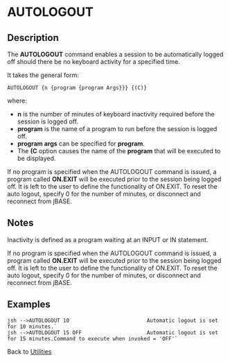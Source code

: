 # AUTOLOGOUT

<PageHeader />

## Description

The **AUTOLOGOUT** command enables a session to be automatically logged off should there be no keyboard activity for a specified time.

It takes the general form:

```
AUTOLOGOUT {n {program {program Args}}} {(C)}
```

where:

- **n** is the number of minutes of keyboard inactivity required before the session is logged off.
- **program** is the name of a program to run before the session is logged off.
- **program args** can be specified for **program**.
- The **(C** option causes the name of the **program** that will be executed to be displayed.

If no program is specified when the AUTOLOGOUT command is issued, a program called **ON.EXIT** will be executed prior to the session being logged off. It is left to the user to define the functionality of ON.EXIT. To reset the auto logout, specify 0 for the number of minutes, or disconnect and reconnect from jBASE.

## Notes

Inactivity is defined as a program waiting at an INPUT or IN statement.

If no program is specified when the AUTOLOGOUT command is issued, a program called **ON.EXIT** will be executed prior to the session being logged off. It is left to the user to define the functionality of ON.EXIT. To reset the auto logout, specify 0 for the number of minutes, or disconnect and reconnect from jBASE.

## Examples

```
jsh -->AUTOLOGOUT 10                         Automatic logout is set for 10 minutes.`
jsh -->AUTOLOGOUT 15 OFF                     Automatic logout is set for 15 minutes.Command to execute when invoked = 'OFF'`
```

Back to [Utilities](./../utilities)

<PageFooter />
